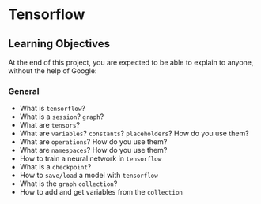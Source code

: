 # Tensorflow

## Learning Objectives
At the end of this project, you are expected to be able to explain to anyone, without the help of Google:

### General
- What is `tensorflow`?
- What is a `session`? `graph`?
- What are `tensors`?
- What are `variables`? `constants`? `placeholders`? How do you use them?
- What are `operations`? How do you use them?
- What are `namespaces`? How do you use them?
- How to train a neural network in `tensorflow`
- What is a `checkpoint`?
- How to `save/load` a model with `tensorflow`
- What is the `graph` `collection`?
- How to add and get variables from the `collection`
